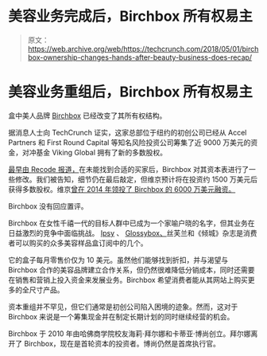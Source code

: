 # 美容业务完成后，Birchbox 所有权易主

> 原文：<https://web.archive.org/web/https://techcrunch.com/2018/05/01/birchbox-ownership-changes-hands-after-beauty-business-does-recap/>

# 美容业务重组后，Birchbox 所有权易主

盒中美人品牌 [Birchbox](https://web.archive.org/web/20230318141538/https://www.birchbox.com/) 已经改变了其所有权结构。

据消息人士向 TechCrunch 证实，这家总部位于纽约的初创公司已经从 Accel Partners 和 First Round Capital 等知名风险投资公司筹集了近 9000 万美元的资金，对冲基金 Viking Global 拥有了新的多数股权。

[最早由 Recode 报道，](https://web.archive.org/web/20230318141538/https://www.recode.net/2018/5/1/17305940/birchbox-recap-viking-global-qvc-merger-sale)在未能找到合适的买家后，Birchbox 对其资本表进行了一些修改。我们被告知，细节仍在最后敲定，但维京预计将在投资约 1500 万美元后获得多数股权。维京[曾在 2014 年领投了 Birchbox 的 6000 万美元融资。](https://web.archive.org/web/20230318141538/https://www.crunchbase.com/organization/birchbox#section-funding-rounds)

Birchbox 没有回应置评。

Birchbox 在女性千禧一代的目标人群中已成为一个家喻户晓的名字，但其业务在日益激烈的竞争中面临挑战。 [Ipsy](https://web.archive.org/web/20230318141538/https://www.ipsy.com/) 、 [Glossybox、](https://web.archive.org/web/20230318141538/https://www.glossybox.com/)丝芙兰和《倾城》杂志是消费者可以购买的众多美容样品盒订阅中的几个。

它的盒子每月零售价仅为 10 美元。虽然他们能够找到折扣，并与渴望与 Birchbox 合作的美容品牌建立合作关系，但仍然很难降低分销成本，同时还需要在销售和营销上投入资金来发展业务。Birchbox 希望消费者能从其网站上购买更多的全尺寸产品。

资本重组并不罕见，但它们通常是初创公司陷入困境的迹象。然而，这对于 Birchbox 来说是一个筹集现金并在制定长期计划的同时继续经营的机会。

Birchbox 于 2010 年由哈佛商学院校友海莉·拜尔娜和卡蒂亚·博尚创立。拜尔娜离开了 Birchbox，现在是首轮资本的投资者。博尚仍然是首席执行官。